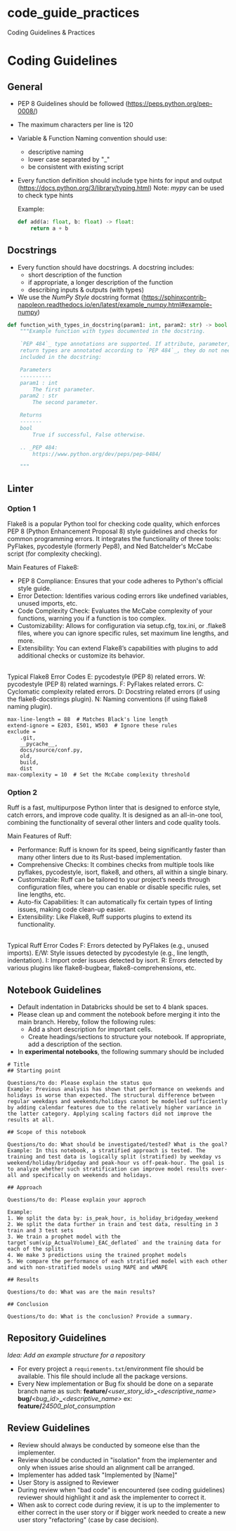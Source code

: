 # code_guide_practices
Coding Guidelines &amp; Practices

# Coding Guidelines
## General
- PEP 8 Guidelines should be followed  (https://peps.python.org/pep-0008/)
- The maximum characters per line is 120
- Variable & Function Naming convention should use:
     - descriptive naming
     - lower case separated by "_"
     - be consistent with existing script
- Every function definition should include type hints for input and output (https://docs.python.org/3/library/typing.html)
Note: *mypy* can be used to check type hints

  Example:
  ```python
  def add(a: float, b: float) -> float:
      return a + b
  ```
 
## Docstrings
- Every function should have docstrings. A docstring includes:
     - short description of the function
     - if appropriate, a longer description of the function
     - describing inputs & outputs (with types)
- We use the *NumPy Style* docstring format (https://sphinxcontrib-napoleon.readthedocs.io/en/latest/example_numpy.html#example-numpy)

```python
def function_with_types_in_docstring(param1: int, param2: str) -> bool:
    """Example function with types documented in the docstring.

    `PEP 484`_ type annotations are supported. If attribute, parameter, and
    return types are annotated according to `PEP 484`_, they do not need to be
    included in the docstring:

    Parameters
    ----------
    param1 : int
        The first parameter.
    param2 : str
        The second parameter.

    Returns
    -------
    bool
        True if successful, False otherwise.

    .. _PEP 484:
        https://www.python.org/dev/peps/pep-0484/

    """
```

## Linter
### Option 1
Flake8 is a popular Python tool for checking code quality, which enforces PEP 8 (Python Enhancement Proposal 8) style guidelines and checks for common programming errors. It integrates the functionality of three tools: PyFlakes, pycodestyle (formerly Pep8), and Ned Batchelder's McCabe script (for complexity checking).

<h> Main Features of Flake8: </h>

- PEP 8 Compliance: Ensures that your code adheres to Python's official style guide.
- Error Detection: Identifies various coding errors like undefined variables, unused imports, etc.
- Code Complexity Check: Evaluates the McCabe complexity of your functions, warning you if a function is too complex.
- Customizability: Allows for configuration via setup.cfg, tox.ini, or .flake8 files, where you can ignore specific rules, set maximum line lengths, and more.
- Extensibility: You can extend Flake8’s capabilities with plugins to add additional checks or customize its behavior.
<br>
Typical Flake8 Error Codes
E: pycodestyle (PEP 8) related errors.
W: pycodestyle (PEP 8) related warnings.
F: PyFlakes related errors.
C: Cyclomatic complexity related errors.
D: Docstring related errors (if using the flake8-docstrings plugin).
N: Naming conventions (if using flake8 naming plugin).

```[flake8]
max-line-length = 88  # Matches Black's line length
extend-ignore = E203, E501, W503  # Ignore these rules
exclude = 
    .git,
    __pycache__,
    docs/source/conf.py,
    old,
    build,
    dist
max-complexity = 10  # Set the McCabe complexity threshold
```
### Option 2
Ruff is a fast, multipurpose Python linter that is designed to enforce style, catch errors, and improve code quality. It is designed as an all-in-one tool, combining the functionality of several other linters and code quality tools.

<h> Main Features of Ruff: </h>

- Performance: Ruff is known for its speed, being significantly faster than many other linters due to its Rust-based implementation.
- Comprehensive Checks: It combines checks from multiple tools like pyflakes, pycodestyle, isort, flake8, and others, all within a single binary.
- Customizable: Ruff can be tailored to your project’s needs through configuration files, where you can enable or disable specific rules, set line lengths, etc.
- Auto-fix Capabilities: It can automatically fix certain types of linting issues, making code clean-up easier.
- Extensibility: Like Flake8, Ruff supports plugins to extend its functionality.
<br>
Typical Ruff Error Codes
F: Errors detected by PyFlakes (e.g., unused imports).
E/W: Style issues detected by pycodestyle (e.g., line length, indentation).
I: Import order issues detected by isort.
R: Errors detected by various plugins like flake8-bugbear, flake8-comprehensions, etc.


## Notebook Guidelines
- Default indentation in Databricks should be set to 4 blank spaces.
- Please clean up and comment the notebook before merging it into the main branch. Hereby, follow the following rules:
    - Add a short description for important cells.
    - Create headings/sections to structure your notebook. If appropriate, add a description of the section.
- In **experimental notebooks**, the following summary should be included 
```
# Title
## Starting point

Questions/to do: Please explain the status quo
Example: Previous analysis has shown that performance on weekends and holidays is worse than expected. The structural difference between regular weekdays and weekends/holidays cannot be modelled sufficiently by adding calendar features due to the relatively higher variance in the latter category. Applying scaling factors did not improve the results at all. 

## Scope of this notebook

Questions/to do: What should be investigated/tested? What is the goal?
Example: In this notebook, a stratified approach is tested. The training and test data is logically split (stratified) by weekday vs weekend/holiday/bridgeday and peak-hour vs off-peak-hour. The goal is to analyze whether such stratification can improve model results over-all and specifically on weekends and holidays.

## Approach

Questions/to do: Please explain your approch

Example:
1. We split the data by: is_peak_hour, is_holiday_bridgeday_weekend
2. We split the data further in train and test data, resulting in 3 train and 3 test sets
3. We train a prophet model with the target`sum(vip_ActualVolume)_EAC_deflated` and the training data for each of the splits
4. We make 3 predictions using the trained prophet models
5. We compare the performance of each stratified model with each other and with non-stratified models using MAPE and wMAPE

## Results

Questions/to do: What was are the main results?

## Conclusion

Questions/to do: What is the conclusion? Provide a summary.
``` 

## Repository Guidelines

*Idea: Add an example structure for a repository*
- For every project a `requirements.txt`/environment file should be available. This file should include all the package versions. 
- Every New implementation or Bug fix should be done on a separate branch name as such:
**feature/**_<user_story_id>_**_**_<descriptive_name>_
**bug/**_<bug_id>_**_**_<descriptive_name>_
ex: **feature/**_24500_plot_consumption_

## Review Guidelines 
- Review should always be conducted by someone else than the implementer.
- Review should be conducted in "isolation" from the implementer and only when issues arise should an alignment call be arranged.
- Implementer has added task "Implemented by [Name]"
- User Story is assigned to Reviewer
- During review when "bad code" is encountered (see coding guidelines) reviewer should highlight it and ask the implementer to correct it.
- When ask to correct code during review, it is up to the implementer to either correct in the user story or if bigger work needed to create a new user story "refactoring" (case by case decision).
